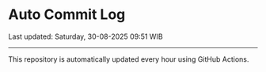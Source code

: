 # Auto Commit Log

Last updated: Saturday, 30-08-2025 09:51 WIB

---

This repository is automatically updated every hour using GitHub Actions.
